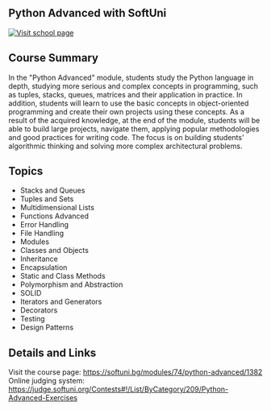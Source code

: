 ## Python Advanced with SoftUni

[![Visit school page](https://softuni.bg/content/images/svg-logos/software-university-logo.svg)](https://softuni.bg/)

## Course Summary
In the "Python Advanced" module, students study the Python language in depth, studying more serious and complex concepts in programming, such as tuples, stacks, queues, matrices and their application in practice. In addition, students will learn to use the basic concepts in object-oriented programming and create their own projects using these concepts. As a result of the acquired knowledge, at the end of the module, students will be able to build large projects, navigate them, applying popular methodologies and good practices for writing code. The focus is on building students' algorithmic thinking and solving more complex architectural problems.

## Topics
* Stacks and Queues
* Tuples and Sets
* Multidimensional Lists
* Functions Advanced
* Error Handling
* File Handling
* Modules
* Classes and Objects
* Inheritance
* Encapsulation
* Static and Class Methods
* Polymorphism and Abstraction
* SOLID
* Iterators and Generators
* Decorators
* Testing
* Design Patterns

## Details and Links
Visit the course page: https://softuni.bg/modules/74/python-advanced/1382 \
Online judging system: https://judge.softuni.org/Contests#!/List/ByCategory/209/Python-Advanced-Exercises
